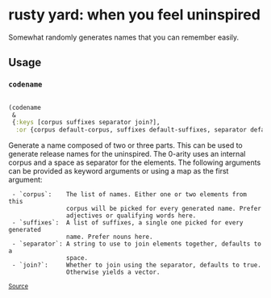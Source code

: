 rusty yard: when you feel uninspired
====================================

Somewhat randomly generates names that you can remember easily.

## Usage

### <a name="rusty.yard/codename">`codename`</a><a name="rusty.yard/codename"></a>
``` clojure

(codename
 &
 {:keys [corpus suffixes separator join?],
  :or {corpus default-corpus, suffixes default-suffixes, separator default-separator, join? true}})
```

Generate a name composed of two or three parts. This can be used
   to generate release names for the uninspired. The 0-arity uses an
   internal corpus and a space as separator for the elements. The
   following arguments can be provided as keyword arguments or using
   a map as the first argument:

     - `corpus`:    The list of names. Either one or two elements from this
                    corpus will be picked for every generated name. Prefer
                    adjectives or qualifying words here.
     - `suffixes`:  A list of suffixes, a single one picked for every generated
                    name. Prefer nouns here.
     - `separator`: A string to use to join elements together, defaults to a
                    space.
     - `join?`:     Whether to join using the separator, defaults to true.
                    Otherwise yields a vector.


<p><sub><a href="https://github.com/pyr/rusty-yard/blob/main/src/rusty/yard.cljc#L86-L118">Source</a></sub></p>
